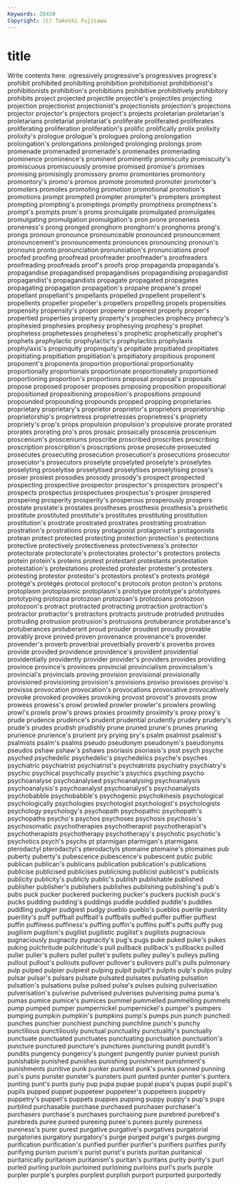 ```yaml
---
Keywords: 28430 
Copyright: (C) Takeshi Fujisawa
---
```


# title

Write contents here.
ogressively
progressive's progressives progress's prohibit prohibited prohibiting prohibition prohibitionist prohibitionist's prohibitionists
prohibition's prohibitions prohibitive prohibitively prohibitory prohibits project projected projectile projectile's
projectiles projecting projection projectionist projectionist's projectionists projection's projections projector projector's
projectors project's projects proletarian proletarian's proletarians proletariat proletariat's proliferate proliferated
proliferates proliferating proliferation proliferation's prolific prolifically prolix prolixity prolixity's prologue
prologue's prologues prolong prolongation prolongation's prolongations prolonged prolonging prolongs prom
promenade promenaded promenade's promenades promenading prominence prominence's prominent prominently promiscuity
promiscuity's promiscuous promiscuously promise promised promise's promises promising promisingly promissory
promo promontories promontory promontory's promo's promos promote promoted promoter promoter's
promoters promotes promoting promotion promotional promotion's promotions prompt prompted prompter
prompter's prompters promptest prompting prompting's promptings promptly promptness promptness's prompt's
prompts prom's proms promulgate promulgated promulgates promulgating promulgation promulgation's pron
prone proneness proneness's prong pronged pronghorn pronghorn's pronghorns prong's prongs
pronoun pronounce pronounceable pronounced pronouncement pronouncement's pronouncements pronounces pronouncing pronoun's
pronouns pronto pronunciation pronunciation's pronunciations proof proofed proofing proofread proofreader
proofreader's proofreaders proofreading proofreads proof's proofs prop propaganda propaganda's propagandise
propagandised propagandises propagandising propagandist propagandist's propagandists propagate propagated propagates propagating
propagation propagation's propane propane's propel propellant propellant's propellants propelled propellent
propellent's propellents propeller propeller's propellers propelling propels propensities propensity propensity's
proper properer properest properly proper's propertied properties property property's prophecies
prophecy prophecy's prophesied prophesies prophesy prophesying prophesy's prophet prophetess prophetesses
prophetess's prophetic prophetically prophet's prophets prophylactic prophylactic's prophylactics prophylaxis prophylaxis's
propinquity propinquity's propitiate propitiated propitiates propitiating propitiation propitiation's propitiatory propitious
proponent proponent's proponents proportion proportional proportionality proportionally proportionals proportionate proportionately
proportioned proportioning proportion's proportions proposal proposal's proposals propose proposed proposer
proposes proposing proposition propositional propositioned propositioning proposition's propositions propound propounded
propounding propounds propped propping proprietaries proprietary proprietary's proprietor proprietor's proprietors
proprietorship proprietorship's proprietress proprietresses proprietress's propriety propriety's prop's props propulsion
propulsion's propulsive prorate prorated prorates prorating pro's pros prosaic prosaically
proscenia proscenium proscenium's prosceniums proscribe proscribed proscribes proscribing proscription proscription's
proscriptions prose prosecute prosecuted prosecutes prosecuting prosecution prosecution's prosecutions prosecutor
prosecutor's prosecutors proselyte proselyted proselyte's proselytes proselyting proselytise proselytised proselytises
proselytising prose's prosier prosiest prosodies prosody prosody's prospect prospected prospecting
prospective prospector prospector's prospectors prospect's prospects prospectus prospectuses prospectus's prosper
prospered prospering prosperity prosperity's prosperous prosperously prospers prostate prostate's prostates
prostheses prosthesis prosthesis's prosthetic prostitute prostituted prostitute's prostitutes prostituting prostitution
prostitution's prostrate prostrated prostrates prostrating prostration prostration's prostrations prosy protagonist
protagonist's protagonists protean protect protected protecting protection protection's protections protective
protectively protectiveness protectiveness's protector protectorate protectorate's protectorates protector's protectors protects
protein protein's proteins protest protestant protestants protestation protestation's protestations protested
protester protester's protesters protesting protestor protestor's protestors protest's protests protégé
protégé's protégés protocol protocol's protocols proton proton's protons protoplasm protoplasmic
protoplasm's prototype prototype's prototypes prototyping protozoa protozoan protozoan's protozoans protozoon
protozoon's protract protracted protracting protraction protraction's protractor protractor's protractors protracts
protrude protruded protrudes protruding protrusion protrusion's protrusions protuberance protuberance's protuberances
protuberant proud prouder proudest proudly provable provably prove proved proven
provenance provenance's provender provender's proverb proverbial proverbially proverb's proverbs proves
provide provided providence providence's provident providential providentially providently provider provider's
providers provides providing province province's provinces provincial provincialism provincialism's provincial's
provincials proving provision provisional provisionally provisioned provisioning provision's provisions proviso
provisoes proviso's provisos provocation provocation's provocations provocative provocatively provoke provoked
provokes provoking provost provost's provosts prow prowess prowess's prowl prowled
prowler prowler's prowlers prowling prowl's prowls prow's prows proxies proximity
proximity's proxy proxy's prude prudence prudence's prudent prudential prudently prudery
prudery's prude's prudes prudish prudishly prune pruned prune's prunes pruning
prurience prurience's prurient pry prying pry's psalm psalmist psalmist's psalmists
psalm's psalms pseudo pseudonym pseudonym's pseudonyms pseudos pshaw pshaw's pshaws
psoriasis psoriasis's psst psych psyche psyched psychedelic psychedelic's psychedelics psyche's
psyches psychiatric psychiatrist psychiatrist's psychiatrists psychiatry psychiatry's psychic psychical psychically
psychic's psychics psyching psycho psychoanalyse psychoanalysed psychoanalysing psychoanalysis psychoanalysis's psychoanalyst
psychoanalyst's psychoanalysts psychobabble psychobabble's psychogenic psychokinesis psychological psychologically psychologies psychologist
psychologist's psychologists psychology psychology's psychopath psychopathic psychopath's psychopaths psycho's psychos
psychoses psychosis psychosis's psychosomatic psychotherapies psychotherapist psychotherapist's psychotherapists psychotherapy psychotherapy's
psychotic psychotic's psychotics psych's psychs pt ptarmigan ptarmigan's ptarmigans pterodactyl
pterodactyl's pterodactyls ptomaine ptomaine's ptomaines pub puberty puberty's pubescence pubescence's
pubescent pubic public publican publican's publicans publication publication's publications publicise
publicised publicises publicising publicist publicist's publicists publicity publicity's publicly public's
publish publishable published publisher publisher's publishers publishes publishing publishing's pub's
pubs puck pucker puckered puckering pucker's puckers puckish puck's pucks
pudding pudding's puddings puddle puddled puddle's puddles puddling pudgier pudgiest
pudgy pueblo pueblo's pueblos puerile puerility puerility's puff puffball puffball's
puffballs puffed puffer puffier puffiest puffin puffiness puffiness's puffing puffin's
puffins puff's puffs puffy pug pugilism pugilism's pugilist pugilistic pugilist's
pugilists pugnacious pugnaciously pugnacity pugnacity's pug's pugs puke puked puke's
pukes puking pulchritude pulchritude's pull pullback pullback's pullbacks pulled puller
puller's pullers pullet pullet's pullets pulley pulley's pulleys pulling pullout
pullout's pullouts pullover pullover's pullovers pull's pulls pulmonary pulp pulped
pulpier pulpiest pulping pulpit pulpit's pulpits pulp's pulps pulpy pulsar
pulsar's pulsars pulsate pulsated pulsates pulsating pulsation pulsation's pulsations pulse
pulsed pulse's pulses pulsing pulverisation pulverisation's pulverise pulverised pulverises pulverising
puma puma's pumas pumice pumice's pumices pummel pummelled pummelling pummels
pump pumped pumper pumpernickel pumpernickel's pumper's pumpers pumping pumpkin pumpkin's
pumpkins pump's pumps pun punch punched punches punchier punchiest punching
punchline punch's punchy punctilious punctiliously punctual punctuality punctuality's punctually punctuate
punctuated punctuates punctuating punctuation punctuation's puncture punctured puncture's punctures puncturing
pundit pundit's pundits pungency pungency's pungent pungently punier puniest punish
punishable punished punishes punishing punishment punishment's punishments punitive punk punker
punkest punk's punks punned punning pun's puns punster punster's punsters
punt punted punter punter's punters punting punt's punts puny pup
pupa pupae pupal pupa's pupas pupil pupil's pupils pupped puppet
puppeteer puppeteer's puppeteers puppetry puppetry's puppet's puppets puppies pupping puppy
puppy's pup's pups purblind purchasable purchase purchased purchaser purchaser's purchasers
purchase's purchases purchasing pure purebred purebred's purebreds puree pureed pureeing
puree's purees purely pureness pureness's purer purest purgative purgative's purgatives
purgatorial purgatories purgatory purgatory's purge purged purge's purges purging purification
purification's purified purifier purifier's purifiers purifies purify purifying purism purism's
purist purist's purists puritan puritanical puritanically puritanism puritanism's puritan's puritans
purity purity's purl purled purling purloin purloined purloining purloins purl's
purls purple purpler purple's purples purplest purplish purport purported purportedly
